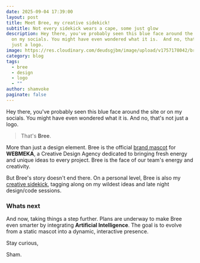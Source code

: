 ```yaml
---
date: 2025-09-04 17:39:00
layout: post
title: Meet Bree, my creative sidekick!
subtitle: Not every sidekick wears a cape, some just glow
description: Hey there, you've probably seen this blue face around the site or
  on my socials. You might have even wondered what it is.  And no, that's not
  just a logo.
image: https://res.cloudinary.com/deudsgjbm/image/upload/v1757178042/bree_jg9aci.jpg
category: blog
tags:
  - bree
  - design
  - logo
  - ""
author: shamvoke
paginate: false
---
```

Hey there, you've probably seen this blue face around the site or on my socials. You might have even wondered what it is.  And no, that's not just a logo.

>That's **Bree**.

More than just a design element. Bree is the official <ins>brand mascot</ins> for **WEBMEKA**, a Creative Design Agency dedicated to bringing fresh energy and unique ideas to every project. Bree is the face of our team's energy and creativity.

<script type="module" src="https://unpkg.com/@splinetool/viewer@1.10.56/build/spline-viewer.js"></script>
<spline-viewer hint loading-anim-type="spinner-small-dark" url="https://prod.spline.design/YRXzrIX2A9CvY195/scene.splinecode" style="width: 100%; height: 350px;"></spline-viewer>

But Bree's story doesn't end there. On a personal level, Bree is also my <ins>creative sidekick</ins>, tagging along on my wildest ideas and late night design/code sessions.

### Whats next
And now, taking things a step further. Plans are underway to make Bree even smarter by integrating **Artificial Intelligence**. The goal is to evolve from a static mascot into a dynamic, interactive presence.

Stay curious,

Sham.
